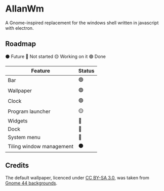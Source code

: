 # AllanWm
A Gnome-inspired replacement for the windows shell written in javascript with electron.

## Roadmap

⚫ Future
🔴 Not started
🟡 Working on it
🟢 Done

| Feature | Status |
| ----------- | ----------- |
| Bar | 🟢 |
| Wallpaper | 🟢 |
| Clock | 🟢 |
| Program launcher | 🟡 |
| Widgets | 🔴 |
| Dock | 🔴 |
| System menu | 🔴 |
| Tiling window management | ⚫ |

## Credits
The default wallpaper, licenced under [CC BY-SA 3.0](https://creativecommons.org/licenses/by-sa/3.0/), was taken from [Gnome 44 backgrounds](https://gitlab.gnome.org/GNOME/gnome-backgrounds/-/tree/gnome-44).
